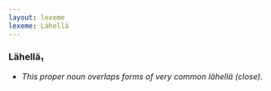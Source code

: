```yaml
---
layout: lexeme
lexeme: Lähellä
---
```


###  Lähellä₁

* _This proper noun overlaps forms of very common *lähellä* (close)._

